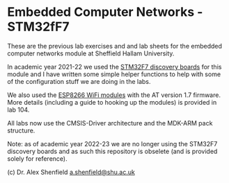 # Embedded Computer Networks - STM32fF7
These are the previous lab exercises and and lab sheets for the embedded computer networks module at Sheffield Hallam University.  

In academic year 2021-22 we used the [STM32F7 discovery boards](http://www.st.com/en/evaluation-tools/32f746gdiscovery.html) for this module and I have written some simple helper functions to help with some of the configuration stuff we are doing in the labs.

We also used the [ESP8266 WiFi modules](https://cpc.farnell.com/seeed-studio/317060016/esp8266-wifi-module-breakout-board/dp/SC14502?mckv=sVEipMTWw_dc|pcrid|224679642167|kword||match||plid||slid||product|SC14502|pgrid|47129782516|ptaid|pla-929885903229|&CMP=KNC-GUK-CPC-SHOPPING&s_kwcid=AL!5616!3!224679642167!!!network}!929885903229!&gclid=CjwKCAjwuvmHBhAxEiwAWAYj-B0l3FAypVNtEIppaZzfNAN8sSebz32FAlqlZ8PrsksdQlkt_joUqBoCVzYQAvD_BwE) with the AT version 1.7 firmware. More details (including a guide to hooking up the modules) is provided in lab 104.

All labs now use the CMSIS-Driver architecture and the MDK-ARM pack structure.

Note: as of academic year 2022-23 we are no longer using the STM32F7 discovery boards and as such this repository is obselete (and is provided solely for reference).

(c) Dr. Alex Shenfield
a.shenfield@shu.ac.uk
